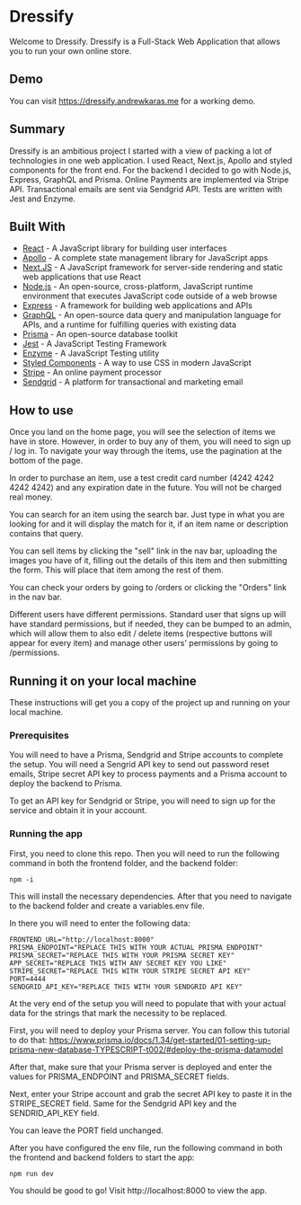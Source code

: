 # Dressify

Welcome to Dressify. Dressify is a Full-Stack Web Application that allows you to run your own online store.

## Demo

You can visit https://dressify.andrewkaras.me for a working demo.

## Summary

Dressify is an ambitious project I started with a view of packing a lot of technologies in one web application. I used React, Next.js, Apollo and styled components for the front end. For the backend I decided to go with Node.js, Express, GraphQL and Prisma. Online Payments are implemented via Stripe API. Transactional emails are sent via Sendgrid API. Tests are written with Jest and Enzyme.

## Built With

- [React](https://reactjs.org) - A JavaScript library for building user interfaces
- [Apollo](https://www.apollographql.com) - A complete state management library for JavaScript apps
- [Next.JS](https://nextjs.org) - A JavaScript framework for server-side rendering and static web applications that use React
- [Node.js](https://nodejs.org) - An open-source, cross-platform, JavaScript runtime environment that executes JavaScript code outside of a web browse
- [Express](https://expressjs.com) - A framework for building web applications and APIs
- [GraphQL](https://graphql.org) - An open-source data query and manipulation language for APIs, and a runtime for fulfilling queries with existing data
- [Prisma](https://www.prisma.io) - An open-source database toolkit
- [Jest](https://jestjs.io/) - A JavaScript Testing Framework
- [Enzyme](https://enzymejs.github.io/enzyme/) - A JavaScript Testing utility
- [Styled Components](https://styled-components.com) - A way to use CSS in modern JavaScript
- [Stripe](https://stripe.com) - An online payment processor
- [Sendgrid](https://sendgrid.com) - A platform for transactional and marketing email

## How to use

Once you land on the home page, you will see the selection of items we have in store. However, in order to buy any of them, you will need to sign up / log in. To navigate your way through the items, use the pagination at the bottom of the page.

In order to purchase an item, use a test credit card number (4242 4242 4242 4242) and any expiration date in the future. You will not be charged real money.

You can search for an item using the search bar. Just type in what you are looking for and it will display the match for it, if an item name or description contains that query.

You can sell items by clicking the "sell" link in the nav bar, uploading the images you have of it, filling out the details of this item and then submitting the form. This will place that item among the rest of them.

You can check your orders by going to /orders or clicking the "Orders" link in the nav bar.

Different users have different permissions. Standard user that signs up will have standard permissions, but if needed, they can be bumped to an admin, which will allow them to also edit / delete items (respective buttons will appear for every item) and manage other users' permissions by going to /permissions.

## Running it on your local machine

These instructions will get you a copy of the project up and running on your local machine.

### Prerequisites

You will need to have a Prisma, Sendgrid and Stripe accounts to complete the setup. You will need a Sengrid API key to send out password reset emails, Stripe secret API key to process payments and a Prisma account to deploy the backend to Prisma.

To get an API key for Sendgrid or Stripe, you will need to sign up for the service and obtain it in your account.

### Running the app

First, you need to clone this repo. Then you will need to run the following command in both the frontend folder, and the backend folder:

```
npm -i
```

This will install the necessary dependencies. After that you need to navigate to the backend folder and create a variables.env file.

In there you will need to enter the following data:

```
FRONTEND_URL="http://localhost:8000"
PRISMA_ENDPOINT="REPLACE THIS WITH YOUR ACTUAL PRISMA ENDPOINT"
PRISMA_SECRET="REPLACE THIS WITH YOUR PRISMA SECRET KEY"
APP_SECRET="REPLACE THIS WITH ANY SECRET KEY YOU LIKE"
STRIPE_SECRET="REPLACE THIS WITH YOUR STRIPE SECRET API KEY"
PORT=4444
SENDGRID_API_KEY="REPLACE THIS WITH YOUR SENDGRID API KEY"
```

At the very end of the setup you will need to populate that with your actual data for the strings that mark the necessity to be replaced.

First, you will need to deploy your Prisma server. You can follow this tutorial to do that: https://www.prisma.io/docs/1.34/get-started/01-setting-up-prisma-new-database-TYPESCRIPT-t002/#deploy-the-prisma-datamodel

After that, make sure that your Prisma server is deployed and enter the values for PRISMA_ENDPOINT and PRISMA_SECRET fields.

Next, enter your Stripe account and grab the secret API key to paste it in the STRIPE_SECRET field. Same for the Sendgrid API key and the SENDRID_API_KEY field.

You can leave the PORT field unchanged.

After you have configured the env file, run the following command in both the frontend and backend folders to start the app:

```
npm run dev
```

You should be good to go! Visit http://localhost:8000 to view the app.
